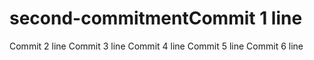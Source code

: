 # second-commitmentCommit 1 line
Commit 2 line
Commit 3 line
Commit 4 line
Commit 5 line
Commit 6 line
